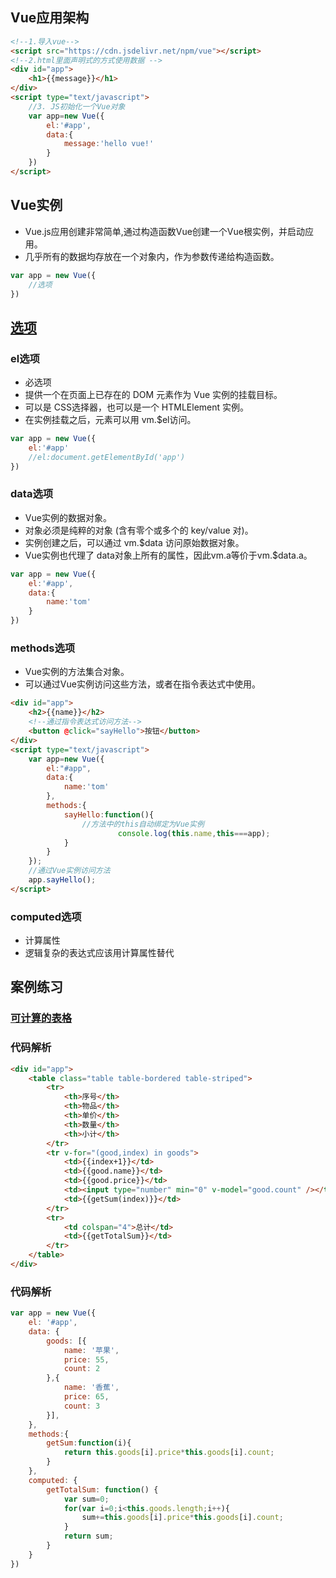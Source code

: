 ﻿## Vue应用架构
```html
<!--1.导入vue-->
<script src="https://cdn.jsdelivr.net/npm/vue"></script>
<!--2.html里面声明式的方式使用数据 -->
<div id="app">
	<h1>{{message}}</h1>
</div>
<script type="text/javascript">
	//3. JS初始化一个Vue对象
	var app=new Vue({
		el:'#app',
		data:{
			message:'hello vue!'
		}
	})
</script>
```



## Vue实例

- Vue.js应用创建非常简单,通过构造函数Vue创建一个Vue根实例，并启动应用。 
- 几乎所有的数据均存放在一个对象内，作为参数传递给构造函数。

```js
var app = new Vue({
	//选项
})
```



## [选项](https://cn.vuejs.org/v2/api/#%E9%80%89%E9%A1%B9-DOM)


### el选项

- 必选项
- 提供一个在页面上已存在的 DOM 元素作为 Vue 实例的挂载目标。
- 可以是 CSS选择器，也可以是一个 HTMLElement 实例。
- 在实例挂载之后，元素可以用 vm.$el访问。

```js
var app = new Vue({
	el:'#app'
	//el:document.getElementById('app')	
})
```


### data选项

- Vue实例的数据对象。
- 对象必须是纯粹的对象 (含有零个或多个的 key/value 对)。
- 实例创建之后，可以通过 vm.$data 访问原始数据对象。
- Vue实例也代理了 data对象上所有的属性，因此vm.a等价于vm.$data.a。

```js
var app = new Vue({
	el:'#app',
	data:{
		name:'tom'
	}
})
```


### methods选项

- Vue实例的方法集合对象。
- 可以通过Vue实例访问这些方法，或者在指令表达式中使用。

```html
<div id="app">
	<h2>{{name}}</h2>
	<!--通过指令表达式访问方法-->
	<button @click="sayHello">按钮</button>
</div>
<script type="text/javascript">
	var app=new Vue({
		el:"#app",
		data:{
			name:'tom'
		},
		methods:{
			sayHello:function(){
				//方法中的this自动绑定为Vue实例
						console.log(this.name,this===app);
			}
		}
	});
	//通过Vue实例访问方法
	app.sayHello();
</script>
```


### computed选项

- 计算属性
- 逻辑复杂的表达式应该用计算属性替代




## 案例练习


### [可计算的表格](//bestace.github.io/interaction/demos/02/02table.html)


### 代码解析

```html
<div id="app">
	<table class="table table-bordered table-striped">
		<tr>
			<th>序号</th>
			<th>物品</th>
			<th>单价</th>
			<th>数量</th>
			<th>小计</th>
		</tr>
		<tr v-for="(good,index) in goods">
			<td>{{index+1}}</td>
			<td>{{good.name}}</td>
			<td>{{good.price}}</td>
			<td><input type="number" min="0" v-model="good.count" /></td>
			<td>{{getSum(index)}}</td>
		</tr>
		<tr>
			<td colspan="4">总计</td>
			<td>{{getTotalSum}}</td>
		</tr>
	</table>
</div>
```


### 代码解析

```js
var app = new Vue({
	el: '#app',
	data: {
		goods: [{
			name: '苹果',
			price: 55,
			count: 2
		},{
			name: '香蕉',
			price: 65,
			count: 3
		}],
	},
	methods:{
		getSum:function(i){
			return this.goods[i].price*this.goods[i].count;
		}
	},
	computed: {
		getTotalSum: function() {
			var sum=0;
			for(var i=0;i<this.goods.length;i++){
				sum+=this.goods[i].price*this.goods[i].count;
			}
			return sum;
		}
	}
})
```
